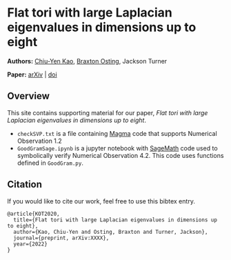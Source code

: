 # Flat tori with large Laplacian eigenvalues in dimensions up to eight


**Authors:** <a href="https://www1.cmc.edu/pages/faculty/CKao/">Chiu-Yen Kao</a>, 
<a href="http://www.math.utah.edu/~osting/">Braxton Osting</a>, 
Jackson Turner

**Paper:** [arXiv](https://arxiv.org/abs/xxx) | [doi](https://doi.org/xxx)


## Overview

This site contains supporting material for our paper, *Flat tori with large Laplacian eigenvalues in dimensions up to eight*. 

* `checkSVP.txt` is a file containing [Magma](http://magma.maths.usyd.edu.au/magma/) code that supports Numerical Observation 1.2
* `GoodGramSage.ipynb` is a jupyter notebook with [SageMath](https://www.sagemath.org/) code used to symbolically verify Numerical Observation 4.2. This code uses functions defined in `GoodGram.py`. 

## Citation
If you would like to cite our work, feel free to use this bibtex entry.

    @article{KOT2020,
      title={Flat tori with large Laplacian eigenvalues in dimensions up to eight},
      author={Kao, Chiu-Yen and Osting, Braxton and Turner, Jackson},
      journal={preprint, arXiv:XXXX},
      year={2022}
    } 

